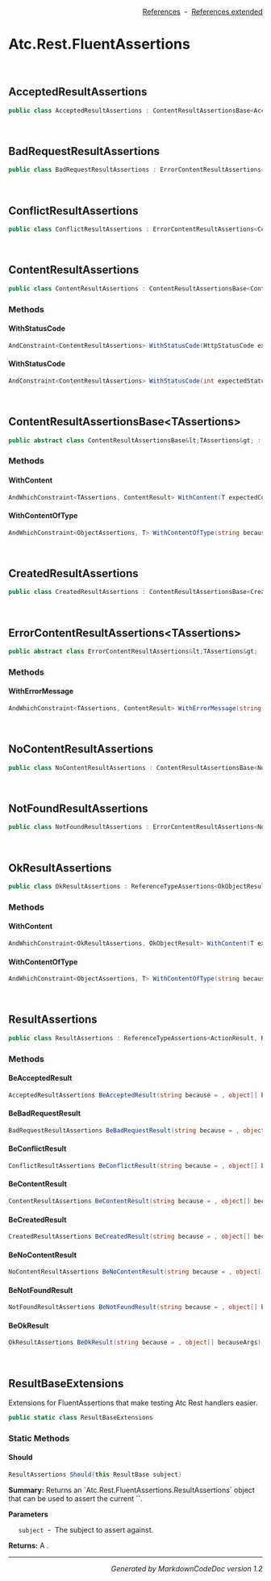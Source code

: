<div style='text-align: right'>

[References](Index.md)&nbsp;&nbsp;-&nbsp;&nbsp;[References extended](IndexExtended.md)
</div>

# Atc.Rest.FluentAssertions

<br />


## AcceptedResultAssertions

```csharp
public class AcceptedResultAssertions : ContentResultAssertionsBase<AcceptedResultAssertions>
```


<br />


## BadRequestResultAssertions

```csharp
public class BadRequestResultAssertions : ErrorContentResultAssertions<BadRequestResultAssertions>
```


<br />


## ConflictResultAssertions

```csharp
public class ConflictResultAssertions : ErrorContentResultAssertions<ConflictResultAssertions>
```


<br />


## ContentResultAssertions

```csharp
public class ContentResultAssertions : ContentResultAssertionsBase<ContentResultAssertions>
```

### Methods


#### WithStatusCode

```csharp
AndConstraint<ContentResultAssertions> WithStatusCode(HttpStatusCode expectedStatusCode, string because = , object[] becauseArgs)
```
#### WithStatusCode

```csharp
AndConstraint<ContentResultAssertions> WithStatusCode(int expectedStatusCode, string because = , object[] becauseArgs)
```

<br />


## ContentResultAssertionsBase&lt;TAssertions&gt;

```csharp
public abstract class ContentResultAssertionsBase&lt;TAssertions&gt; : ReferenceTypeAssertions<ContentResult, ContentResultAssertionsBase<TAssertions>>
```

### Methods


#### WithContent

```csharp
AndWhichConstraint<TAssertions, ContentResult> WithContent(T expectedContent, string because = , object[] becauseArgs)
```
#### WithContentOfType

```csharp
AndWhichConstraint<ObjectAssertions, T> WithContentOfType(string because = , object[] becauseArgs)
```

<br />


## CreatedResultAssertions

```csharp
public class CreatedResultAssertions : ContentResultAssertionsBase<CreatedResultAssertions>
```


<br />


## ErrorContentResultAssertions&lt;TAssertions&gt;

```csharp
public abstract class ErrorContentResultAssertions&lt;TAssertions&gt; : ContentResultAssertionsBase<TAssertions>
```

### Methods


#### WithErrorMessage

```csharp
AndWhichConstraint<TAssertions, ContentResult> WithErrorMessage(string expectedErrorMessage, string because = , object[] becauseArgs)
```

<br />


## NoContentResultAssertions

```csharp
public class NoContentResultAssertions : ContentResultAssertionsBase<NoContentResultAssertions>
```


<br />


## NotFoundResultAssertions

```csharp
public class NotFoundResultAssertions : ErrorContentResultAssertions<NotFoundResultAssertions>
```


<br />


## OkResultAssertions

```csharp
public class OkResultAssertions : ReferenceTypeAssertions<OkObjectResult, OkResultAssertions>
```

### Methods


#### WithContent

```csharp
AndWhichConstraint<OkResultAssertions, OkObjectResult> WithContent(T expectedContent, string because = , object[] becauseArgs)
```
#### WithContentOfType

```csharp
AndWhichConstraint<ObjectAssertions, T> WithContentOfType(string because = , object[] becauseArgs)
```

<br />


## ResultAssertions

```csharp
public class ResultAssertions : ReferenceTypeAssertions<ActionResult, ResultAssertions>
```

### Methods


#### BeAcceptedResult

```csharp
AcceptedResultAssertions BeAcceptedResult(string because = , object[] becauseArgs)
```
#### BeBadRequestResult

```csharp
BadRequestResultAssertions BeBadRequestResult(string because = , object[] becauseArgs)
```
#### BeConflictResult

```csharp
ConflictResultAssertions BeConflictResult(string because = , object[] becauseArgs)
```
#### BeContentResult

```csharp
ContentResultAssertions BeContentResult(string because = , object[] becauseArgs)
```
#### BeCreatedResult

```csharp
CreatedResultAssertions BeCreatedResult(string because = , object[] becauseArgs)
```
#### BeNoContentResult

```csharp
NoContentResultAssertions BeNoContentResult(string because = , object[] becauseArgs)
```
#### BeNotFoundResult

```csharp
NotFoundResultAssertions BeNotFoundResult(string because = , object[] becauseArgs)
```
#### BeOkResult

```csharp
OkResultAssertions BeOkResult(string because = , object[] becauseArgs)
```

<br />


## ResultBaseExtensions
Extensions for FluentAssertions that make testing Atc Rest handlers easier.


```csharp
public static class ResultBaseExtensions
```

### Static Methods


#### Should

```csharp
ResultAssertions Should(this ResultBase subject)
```
<p><b>Summary:</b> Returns an `Atc.Rest.FluentAssertions.ResultAssertions` object that can be used  to assert the current ``.</p>

<b>Parameters</b>

&nbsp;&nbsp;&nbsp;&nbsp;&nbsp;`subject`&nbsp;&nbsp;-&nbsp;&nbsp;The subject to assert against.<br />
<p><b>Returns:</b> A .</p>

<hr /><div style='text-align: right'><i>Generated by MarkdownCodeDoc version 1.2</i></div>
